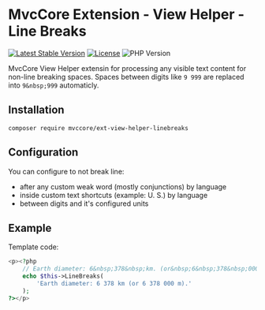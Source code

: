 # MvcCore Extension - View Helper - Line Breaks

[![Latest Stable Version](https://img.shields.io/badge/Stable-v4.3.1-brightgreen.svg?style=plastic)](https://github.com/mvccore/ext-view-helper-linebreaks/releases)
[![License](https://img.shields.io/badge/Licence-BSD-brightgreen.svg?style=plastic)](https://mvccore.github.io/docs/mvccore/4.0.0/LICENCE.md)
![PHP Version](https://img.shields.io/badge/PHP->=5.3-brightgreen.svg?style=plastic)

MvcCore View Helper extensin for processing any visible text content for non-line breaking spaces.
Spaces between digits like `9 999` are replaced into `9&nbsp;999` automaticly.

## Installation
```shell
composer require mvccore/ext-view-helper-linebreaks
```

## Configuration
You can configure to not break line:
- after any custom weak word (mostly conjunctions) by language
- inside custom text shortcuts (example: U. S.) by language
- between digits and it's configured units

## Example

Template code:
```php
<p><?php
	// Earth diameter: 6&nbsp;378&nbsp;km. (or&nbsp;6&nbsp;378&nbsp;000&nbsp;m)
	echo $this->LineBreaks(
		'Earth diameter: 6 378 km (or 6 378 000 m).'
	);
?></p>
```
